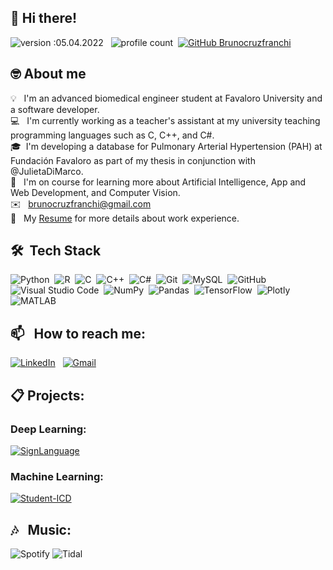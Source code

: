 <!--
**brunocruzfranchi/brunocruzfranchi** is a ✨ _special_ ✨ repository because its `README.md` (this file) appears on your GitHub profile.

Here are some ideas to get you started:

- 🔭 I’m currently working on ...
- 🌱 I’m currently learning ...
- 👯 I’m looking to collaborate on ...
- 🤔 I’m looking for help with ...
- 💬 Ask me about ...
- 📫 How to reach me: ...
- 😄 Pronouns: ...
- ⚡ Fun fact: ...
-->

## 👋 Hi there! 
![version :05.04.2022](https://img.shields.io/badge/version-05.04.2022-informational) &nbsp;
![profile count](https://komarev.com/ghpvc/?username=brunocruzfranchi&color=blue)&nbsp;
[![GitHub Brunocruzfranchi](https://img.shields.io/github/followers/brunocruzfranchi?label=follow&style=social)](https://github.com/brunocruzfranchi)&nbsp;

## 🤓 About me

💡 &nbsp; I'm an advanced biomedical engineer student at Favaloro University and a software developer. \
💻 &nbsp; I'm currently working as a teacher's assistant at my university teaching programming languages such as C, C++, and C#.\
🎓&nbsp; I'm developing a database for Pulmonary Arterial Hypertension (PAH) at Fundación Favaloro as part of my thesis in conjunction with @JulietaDiMarco.\
🌱 &nbsp; I'm on course for learning more about Artificial Intelligence, App and Web Development, and Computer Vision.\
✉️ &nbsp; brunocruzfranchi@gmail.com \
📄 &nbsp; My [Resume]() for more details about work experience.

## 🛠 &nbsp;Tech Stack

![Python](https://img.shields.io/badge/-Python-05122A?style=flat&logo=python)&nbsp;
![R](https://img.shields.io/badge/-R-05122A?style=flat&logo=R)&nbsp;
![C](https://img.shields.io/badge/-C-05122A?style=flat&logo=C&logoColor=A8B9CC)&nbsp;
![C++](https://img.shields.io/badge/-C++-05122A?style=flat&logo=C%2B%2B&logoColor=00599C)&nbsp;
![C#](https://img.shields.io/badge/-C%23-05122A?style=flat&logo=c-sharp&logoColor=00599C)&nbsp;
![Git](https://img.shields.io/badge/-Git-05122A?style=flat&logo=git)&nbsp;
![MySQL](https://img.shields.io/badge/-MySQL-05122A?style=flat&logo=MySQL)&nbsp;
![GitHub](https://img.shields.io/badge/-GitHub-05122A?style=flat&logo=github)&nbsp;
![Visual Studio Code](https://img.shields.io/badge/-Visual%20Studio%20Code-05122A?style=flat&logo=visual-studio-code&logoColor=007ACC)&nbsp;
![NumPy](https://img.shields.io/badge/numpy%20-%23013243.svg?&style=flat&logo=numpy&logoColor=white)&nbsp;
![Pandas](https://img.shields.io/badge/pandas%20-%23150458.svg?&style=flat&logo=pandas&logoColor=white)&nbsp;
![TensorFlow](https://img.shields.io/badge/TensorFlow-%23FF6F00.svg?&style=flat&logo=TensorFlow&logoColor=white)&nbsp;
![Plotly](https://img.shields.io/badge/Plotly-%233F4F75.svg?&style=flat&logo=Plotly&logoColor=white)&nbsp;
![MATLAB](https://www.mathworks.com/matlabcentral/images/matlab-file-exchange.svg)&nbsp;

## 📫 &nbsp; How to reach me:

<a href="https://www.linkedin.com/in/bruno-cf/"><img alt="LinkedIn" src="https://img.shields.io/badge/linkedin%20-%230077B5.svg?&style=flat&logo=linkedin&logoColor=white"/></a> &nbsp;
<a href="mailto:brunocruzfranchi@gmail.com"><img alt="Gmail" src="https://img.shields.io/badge/Gmail-D14836?style=flat&logo=gmail&logoColor=white" /></a> &nbsp;

## 📋 Projects:
### Deep Learning:
[![SignLanguage](https://github-readme-stats.vercel.app/api/pin/?username=brunocruzfranchi&repo=SignLanguage_AI)](https://github.com/brunocruzfranchi/SignLanguage_AI)

### Machine Learning:
[![Student-ICD](https://github-readme-stats.vercel.app/api/pin/?username=brunocruzfranchi&repo=Student-ICD)](https://github.com/brunocruzfranchi/Student-ICD)



## 🎶 &nbsp; Music:

![Spotify](https://img.shields.io/badge/Spotify-1ED760?&style=flat&logo=spotify&logoColor=white)
![Tidal](https://img.shields.io/badge/tidal-00FFFF?style=flat&logo=tidal&logoColor=black)
